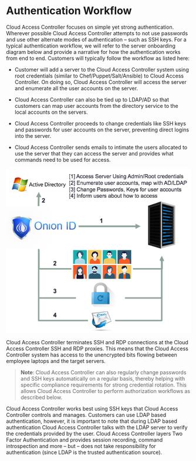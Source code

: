 [title]: # (Authentication Workflow)
[tags]: # (cloud access controller)
[priority]: # (201)
# Authentication Workflow

Cloud Access Controller focuses on simple yet strong authentication. Wherever possible Cloud Access Controller attempts to not use passwords and use other alternate modes of authentication – such as SSH keys. For a typical authentication workflow, we will refer to the server onboarding diagram below and provide a narrative for how the authentication works from end to end. Customers will typically follow the workflow as listed here:

* Customer will add a server to the Cloud Access Controller system using root credentials (similar to Chef/Puppet/Salt/Ansible) to Cloud Access Controller. On doing so, Cloud Access Controller will access the server and enumerate all the user accounts on the server.

* Cloud Access Controller can also be tied up to LDAP/AD so that customers can map user accounts from the directory service to the local accounts on the servers.

* Cloud Access Controller proceeds to change credentials like SSH keys and passwords for user accounts on the server, preventing direct logins into the server.

* Cloud Access Controller sends emails to intimate the users allocated to use the server that they can access the server and provides what commands need to be used for access.  

![auth-wf-1](images/auth-wf-1.png "Authentication Workflow")

Cloud Access Controller terminates SSH and RDP connections at the Cloud Access Controller SSH and RDP proxies. This means that the Cloud Access Controller system has access to the unencrypted bits flowing
between employee laptops and the target servers.

>**Note**: Cloud Access Controller can also regularly change passwords and SSH keys automatically on a regular basis, thereby helping with specific compliance requirements for strong credential
rotation. This allows Cloud Access Controller to perform authorization workflows as described
below.

Cloud Access Controller works best using SSH keys that Cloud Access Controller controls and manages. Customers can use LDAP based authentication, however, it is important to note that during LDAP based authentication Cloud Access Controller talks with the LDAP server to verify the credentials provided by the user. Cloud Access Controller layers Two Factor Authentication and provides session recording, command introspection and more – but – does not take responsibility for authentication (since LDAP is the trusted authentication source).
